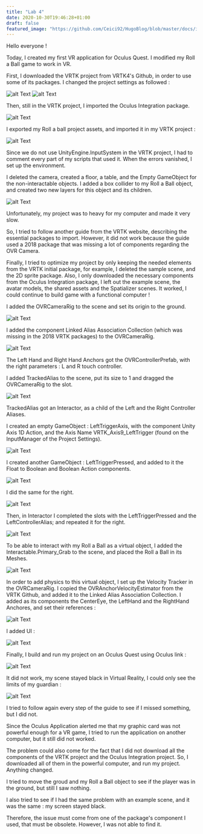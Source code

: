 ```yaml
---
title: "Lab 4"
date: 2020-10-30T19:46:28+01:00
draft: false
featured_image: "https://github.com/Ceici92/HugoBlog/blob/master/docs/images/Lab4/VR5.JPG?raw=true"
---
```


Hello everyone !

Today, I created my first VR application for Oculus Quest. I modified my Roll a Ball game to work in VR.


First, I downloaded the VRTK project from VRTK4's Github, in order to use some of its packages.
I changed the project settings as followed :

![alt Text](https://github.com/Ceici92/HugoBlog/blob/master/docs/images/Lab4/VR1.png?raw=true "")
![alt Text](https://github.com/Ceici92/HugoBlog/blob/master/docs/images/Lab4/VR2.png?raw=true "")

Then, still in the VRTK project, I imported the Oculus Integration package.

![alt Text](https://github.com/Ceici92/HugoBlog/blob/master/docs/images/Lab4/VR3.png?raw=true "")


I exported my Roll a ball project assets, and imported it in my VRTK project :

![alt Text](https://github.com/Ceici92/HugoBlog/blob/master/docs/images/Lab4/VR6.png?raw=true "")


Since we do not use UnityEngine.InputSystem in the VRTK project, I had to comment every part of my scripts that used it.
When the errors vanished, I set up the environment. 

I deleted the camera, created a floor, a table, and the Empty GameObject for the non-interactable objects.
I added a box collider to my Roll a Ball object, and created two new layers for this object and its children.

![alt Text](https://github.com/Ceici92/HugoBlog/blob/master/docs/images/Lab4/VR5.JPG?raw=true "")


Unfortunately, my project was to heavy for my computer and made it very slow. 

So, I tried to follow another guide from the VRTK website, describing the essential packages to import.
However, it did not work because the guide used a 2018 package that was missing a lot of components regarding the OVR Camera.

Finally, I tried to optimize my project by only keeping the needed elements from the VRTK initial package, for example, I deleted the sample scene, and the 2D sprite package.
Also, I only downloaded the necessary components from the Oculus Integration package, I left out the example scene, the avatar models, the shared assets and the Spatializer scenes.
It worked, I could continue to build game with a functional computer !


I added the OVRCameraRig to the scene and set its origin to the ground.

![alt Text](https://github.com/Ceici92/HugoBlog/blob/master/docs/images/Lab4/VR6bis.png?raw=true "")

I added the component Linked Alias Association Collection (which was missing in the 2018 VRTK packages) to the OVRCameraRig.

![alt Text](https://github.com/Ceici92/HugoBlog/blob/master/docs/images/Lab4/VR7.png?raw=true "Linked Alias")


The Left Hand and Right Hand Anchors got the OVRControllerPrefab, with the right parameters : L and R touch controller.

I added TrackedAlias to the scene, put its size to 1 and dragged the OVRCameraRig to the slot.

![alt Text](https://github.com/Ceici92/HugoBlog/blob/master/docs/images/Lab4/VR7bis.png?raw=true "")

TrackedAlias got an Interactor, as a child of the Left and the Right Controller Aliases.

I created an empty GameObject : LeftTriggerAxis, with the component Unity Axis 1D Action, and the Axis Name VRTK_Axis9_LeftTrigger (found on the InputManager of the Project Settings).

![alt Text](https://github.com/Ceici92/HugoBlog/blob/master/docs/images/Lab4/VR8.png?raw=true "")

I created another GameObject : LeftTriggerPressed, and added to it the Float to Boolean and Boolean Action components.

![alt Text](https://github.com/Ceici92/HugoBlog/blob/master/docs/images/Lab4/VR9.png?raw=true "")

I did the same for the right. 

![alt Text](https://github.com/Ceici92/HugoBlog/blob/master/docs/images/Lab4/VR10.png?raw=true "")


Then, in Interactor I completed the slots with the LeftTriggerPressed and the LeftControllerAlias; and repeated it for the right.

![alt Text](https://github.com/Ceici92/HugoBlog/blob/master/docs/images/Lab4/VR11.png?raw=true "")


To be able to interact with my Roll a Ball as a virtual object, I added the Interactable.Primary_Grab to the scene, and placed the Roll a Ball in its Meshes.

![alt Text](https://github.com/Ceici92/HugoBlog/blob/master/docs/images/Lab4/VR12.png?raw=true "")


In order to add physics to this virtual object, I set up the Velocity Tracker in the OVRCameraRig.
I copied the OVRAnchorVelocityEstimator from the VRTK Github, and added it to the Linked Alias Association Collection.
I added as its components the CenterEye, the LeftHand and the RightHand Anchores, and set their references :

![alt Text](https://github.com/Ceici92/HugoBlog/blob/master/docs/images/Lab4/VR13.png?raw=true "")


I added UI :

![alt Text](https://github.com/Ceici92/HugoBlog/blob/master/docs/images/Lab4/VR14.png?raw=true "")


Finally, I build and run my project on an Oculus Quest using Oculus link :

![alt Text](https://github.com/Ceici92/HugoBlog/blob/master/docs/images/Lab4/VR15.png?raw=true "")


It did not work, my scene stayed black in Virtual Reality, I could only see the limits of my guardian :

![alt Text](https://github.com/Ceici92/HugoBlog/blob/master/docs/images/Lab4/VR16.gif?raw=true "")


I tried to follow again every step of the guide to see if I missed something, but I did not.

Since the Oculus Application alerted me that my graphic card was not powerful enough for a VR game, I tried to run the application on another computer, but it still did not worked.

The problem could also come for the fact that I did not download all the components of the VRTK project and the Oculus Integration project. 
So, I downloaded all of them in the powerful computer, and run my project.
Anything changed.

I tried to move the groud and my Roll a Ball object to see if the player was in the ground, but still I saw nothing.

I also tried to see if I had the same problem with an example scene, and it was the same : my screen stayed black.

Therefore, the issue must come from one of the package's component I used, that must be obsolete.
However, I was not able to find it.

